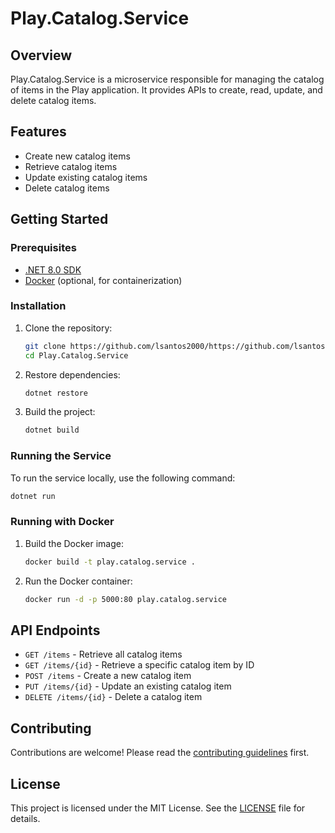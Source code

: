 # Play.Catalog.Service

## Overview

Play.Catalog.Service is a microservice responsible for managing the catalog of items in the Play application. It provides APIs to create, read, update, and delete catalog items.

## Features

- Create new catalog items
- Retrieve catalog items
- Update existing catalog items
- Delete catalog items

## Getting Started

### Prerequisites

- [.NET 8.0 SDK](https://dotnet.microsoft.com/download/dotnet/8.0)
- [Docker](https://www.docker.com/get-started) (optional, for containerization)

### Installation

1. Clone the repository:

   ```sh
   git clone https://github.com/lsantos2000/https://github.com/lsantos2000/DotNetWebAPIPractice-Play.Catalog.git
   cd Play.Catalog.Service
   ```

2. Restore dependencies:

   ```sh
   dotnet restore
   ```

3. Build the project:
   ```sh
   dotnet build
   ```

### Running the Service

To run the service locally, use the following command:

```sh
dotnet run
```

### Running with Docker

1. Build the Docker image:

   ```sh
   docker build -t play.catalog.service .
   ```

2. Run the Docker container:
   ```sh
   docker run -d -p 5000:80 play.catalog.service
   ```

## API Endpoints

- `GET /items` - Retrieve all catalog items
- `GET /items/{id}` - Retrieve a specific catalog item by ID
- `POST /items` - Create a new catalog item
- `PUT /items/{id}` - Update an existing catalog item
- `DELETE /items/{id}` - Delete a catalog item

## Contributing

Contributions are welcome! Please read the [contributing guidelines](CONTRIBUTING.md) first.

## License

This project is licensed under the MIT License. See the [LICENSE](LICENSE) file for details.
